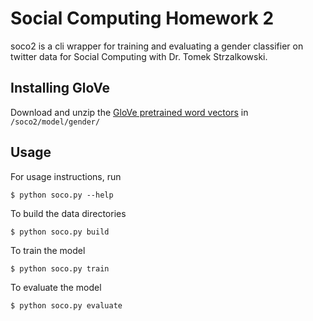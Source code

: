 Social Computing Homework 2
===============================

soco2 is a cli wrapper for training and evaluating a gender classifier on twitter data for Social Computing with Dr. Tomek Strzalkowski. 

Installing GloVe 
----------------
Download and unzip the [GloVe pretrained word vectors](http://nlp.stanford.edu/data/glove.6B.zip) in `/soco2/model/gender/`

Usage
-----
For usage instructions, run
```shell script
$ python soco.py --help
```

To build the data directories
```shell script
$ python soco.py build
```

To train the model
```shell script
$ python soco.py train
```

To evaluate the model
```shell script
$ python soco.py evaluate
```